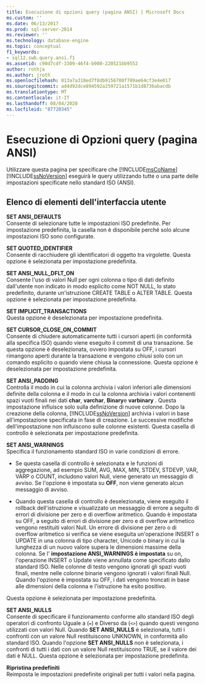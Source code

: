 ```yaml
---
title: Esecuzione di opzioni query (pagina ANSI) | Microsoft Docs
ms.custom: ''
ms.date: 06/13/2017
ms.prod: sql-server-2014
ms.reviewer: ''
ms.technology: database-engine
ms.topic: conceptual
f1_keywords:
- sql12.swb.query.ansi.f1
ms.assetid: c90d7cdf-3309-46f4-b900-220521bb9552
author: rothja
ms.author: jroth
ms.openlocfilehash: 013a7a318ed7f8db9156700f789ae64cf3e4e017
ms.sourcegitcommit: ad4d92dce894592a259721a1571b1d8736abacdb
ms.translationtype: MT
ms.contentlocale: it-IT
ms.lasthandoff: 08/04/2020
ms.locfileid: "87720345"
---
```

# <a name="query-options-execution-ansi-page"></a>Esecuzione di Opzioni query (pagina ANSI)
  Utilizzare questa pagina per specificare che [!INCLUDE[msCoName](../includes/msconame-md.md)] [!INCLUDE[ssNoVersion](../includes/ssnoversion-md.md)] eseguirà le query utilizzando tutte o una parte delle impostazioni specificate nello standard ISO (ANSI).  
  
## <a name="ui-element-list"></a>Elenco di elementi dell'interfaccia utente  
 **SET ANSI_DEFAULTS**  
 Consente di selezionare tutte le impostazioni ISO predefinite. Per impostazione predefinita, la casella non è disponibile perché solo alcune impostazioni ISO sono configurate.  
  
 **SET QUOTED_IDENTIFIER**  
 Consente di racchiudere gli identificatori di oggetto tra virgolette. Questa opzione è selezionata per impostazione predefinita.  
  
 **SET ANSI_NULL_DFLT_ON**  
 Consente l'uso di valori Null per ogni colonna o tipo di dati definito dall'utente non indicato in modo esplicito come NOT NULL, lo stato predefinito, durante un'istruzione CREATE TABLE o ALTER TABLE. Questa opzione è selezionata per impostazione predefinita.  
  
 **SET IMPLICIT_TRANSACTIONS**  
 Questa opzione è deselezionata per impostazione predefinita.  
  
 **SET CURSOR_CLOSE_ON_COMMIT**  
 Consente di chiudere automaticamente tutti i cursori aperti (in conformità alla specifica ISO) quando viene eseguito il commit di una transazione. Se questa opzione è deselezionata, ovvero impostata su OFF, i cursori rimangono aperti durante la transazione e vengono chiusi solo con un comando esplicito o quando viene chiusa la connessione. Questa opzione è deselezionata per impostazione predefinita.  
  
 **SET ANSI_PADDING**  
 Controlla il modo in cui la colonna archivia i valori inferiori alle dimensioni definite della colonna e il modo in cui la colonna archivia i valori contenenti spazi vuoti finali nei dati **char**, **varchar**, **Binary**e **varbinary** . Questa impostazione influisce solo sulla definizione di nuove colonne. Dopo la creazione della colonna, [!INCLUDE[ssNoVersion](../includes/ssnoversion-md.md)] archivia i valori in base all'impostazione specificata in fase di creazione. Le successive modifiche dell'impostazione non influiscono sulle colonne esistenti. Questa casella di controllo è selezionata per impostazione predefinita.  
  
 **SET ANSI_WARNINGS**  
 Specifica il funzionamento standard ISO in varie condizioni di errore.  
  
-   Se questa casella di controllo è selezionata e le funzioni di aggregazione, ad esempio SUM, AVG, MAX, MIN, STDEV, STDEVP, VAR, VARP o COUNT, includono valori Null, viene generato un messaggio di avviso. Se l'opzione è impostata su **OFF**, non viene generato alcun messaggio di avviso.  
  
-   Quando questa casella di controllo è deselezionata, viene eseguito il rollback dell'istruzione e visualizzato un messaggio di errore a seguito di errori di divisione per zero e di overflow aritmetico. Quando è impostata su OFF, a seguito di errori di divisione per zero e di overflow aritmetico vengono restituiti valori Null. Un errore di divisione per zero o di overflow aritmetico si verifica se viene eseguita un'operazione INSERT o UPDATE in una colonna di tipo character, Unicode o binary in cui la lunghezza di un nuovo valore supera le dimensioni massime della colonna. Se l' **impostazione ANSI_WARNINGS è impostata** su on, l'operazione INSERT o Update viene annullata come specificato dallo standard ISO. Nelle colonne di testo vengono ignorati gli spazi vuoti finali, mentre nelle colonne binarie vengono ignorati i valori finali Null. Quando l'opzione è impostata su OFF, i dati vengono troncati in base alle dimensioni della colonna e l'istruzione ha esito positivo.  
  
 Questa opzione è selezionata per impostazione predefinita.  
  
 **SET ANSI_NULLS**  
 Consente di specificare il funzionamento conforme allo standard ISO degli operatori di confronto Uguale a (`=`) e Diverso da (`<>`) quando questi vengono utilizzati con valori Null. Quando **SET ANSI_NULLS** è selezionata, tutti i confronti con un valore Null restituiscono UNKNOWN, in conformità allo standard ISO. Quando l'opzione **SET ANSI_NULLS** non è selezionata, i confronti di tutti i dati con un valore Null restituiscono TRUE, se il valore dei dati è NULL. Questa opzione è selezionata per impostazione predefinita.  
  
 **Ripristina predefiniti**  
 Reimposta le impostazioni predefinite originali per tutti i valori nella pagina.  
  
  
